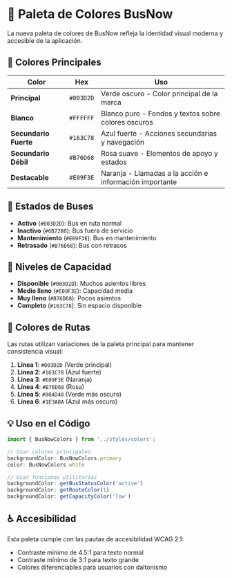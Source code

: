 # 🎨 Paleta de Colores BusNow

La nueva paleta de colores de BusNow refleja la identidad visual moderna y accesible de la aplicación.

## 🚌 Colores Principales

| Color | Hex | Uso |
|-------|-----|-----|
| **Principal** | `#003D2D` | Verde oscuro - Color principal de la marca |
| **Blanco** | `#FFFFFF` | Blanco puro - Fondos y textos sobre colores oscuros |
| **Secundario Fuerte** | `#163C78` | Azul fuerte - Acciones secundarias y navegación |
| **Secundario Débil** | `#B76D68` | Rosa suave - Elementos de apoyo y estados |
| **Destacable** | `#E09F3E` | Naranja - Llamadas a la acción e información importante |

## 🚦 Estados de Buses

- **Activo** (`#003D2D`): Bus en ruta normal
- **Inactivo** (`#6B7280`): Bus fuera de servicio
- **Mantenimiento** (`#E09F3E`): Bus en mantenimiento
- **Retrasado** (`#B76D68`): Bus con retrasos

## 👥 Niveles de Capacidad

- **Disponible** (`#003D2D`): Muchos asientos libres
- **Medio lleno** (`#E09F3E`): Capacidad media
- **Muy lleno** (`#B76D68`): Pocos asientos
- **Completo** (`#163C78`): Sin espacio disponible

## 🌈 Colores de Rutas

Las rutas utilizan variaciones de la paleta principal para mantener consistencia visual:

1. **Línea 1**: `#003D2D` (Verde principal)
2. **Línea 2**: `#163C78` (Azul fuerte)
3. **Línea 3**: `#E09F3E` (Naranja)
4. **Línea 4**: `#B76D68` (Rosa)
5. **Línea 5**: `#004D40` (Verde más oscuro)
6. **Línea 6**: `#1E3A8A` (Azul más oscuro)

## 💡 Uso en el Código

```typescript
import { BusNowColors } from '../styles/colors';

// Usar colores principales
backgroundColor: BusNowColors.primary
color: BusNowColors.white

// Usar funciones utilitarias
backgroundColor: getBusStatusColor('active')
backgroundColor: getRouteColor(1)
backgroundColor: getCapacityColor('low')
```

## ♿ Accesibilidad

Esta paleta cumple con las pautas de accesibilidad WCAG 2.1:
- Contraste mínimo de 4.5:1 para texto normal
- Contraste mínimo de 3:1 para texto grande
- Colores diferenciables para usuarios con daltonismo
